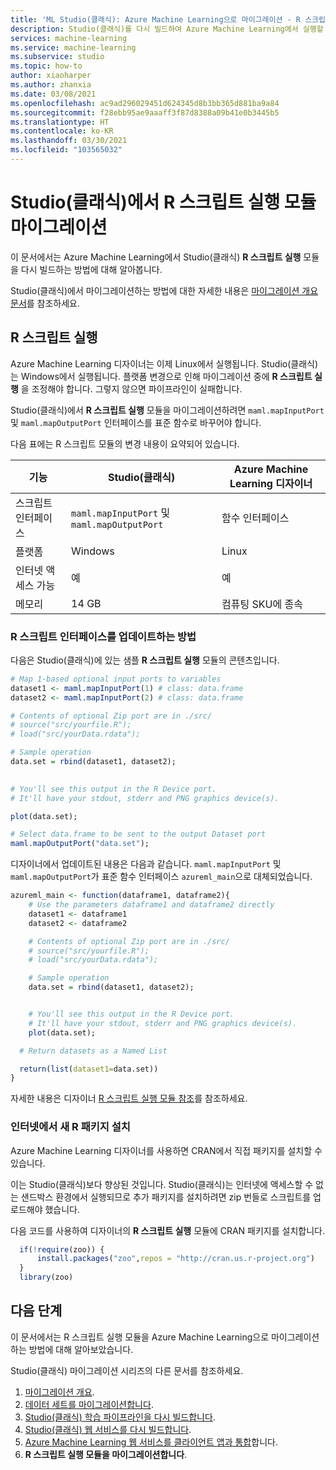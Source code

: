 ```yaml
---
title: 'ML Studio(클래식): Azure Machine Learning으로 마이그레이션 - R 스크립트 실행'
description: Studio(클래식)를 다시 빌드하여 Azure Machine Learning에서 실행할 R 스크립트 모듈을 실행합니다.
services: machine-learning
ms.service: machine-learning
ms.subservice: studio
ms.topic: how-to
author: xiaoharper
ms.author: zhanxia
ms.date: 03/08/2021
ms.openlocfilehash: ac9ad296029451d624345d8b3bb365d881ba9a84
ms.sourcegitcommit: f28ebb95ae9aaaff3f87d8388a09b41e0b3445b5
ms.translationtype: HT
ms.contentlocale: ko-KR
ms.lasthandoff: 03/30/2021
ms.locfileid: "103565032"
---
```

# <a name="migrate-execute-r-script-modules-in-studio-classic"></a>Studio(클래식)에서 R 스크립트 실행 모듈 마이그레이션

이 문서에서는 Azure Machine Learning에서 Studio(클래식) **R 스크립트 실행** 모듈을 다시 빌드하는 방법에 대해 알아봅니다.

Studio(클래식)에서 마이그레이션하는 방법에 대한 자세한 내용은 [마이그레이션 개요 문서](migrate-overview.md)를 참조하세요.

## <a name="execute-r-script"></a>R 스크립트 실행

Azure Machine Learning 디자이너는 이제 Linux에서 실행됩니다. Studio(클래식)는 Windows에서 실행됩니다. 플랫폼 변경으로 인해 마이그레이션 중에 **R 스크립트 실행** 을 조정해야 합니다. 그렇지 않으면 파이프라인이 실패합니다.

Studio(클래식)에서 **R 스크립트 실행** 모듈을 마이그레이션하려면 `maml.mapInputPort` 및 `maml.mapOutputPort` 인터페이스를 표준 함수로 바꾸어야 합니다.

다음 표에는 R 스크립트 모듈의 변경 내용이 요약되어 있습니다.

|기능|Studio(클래식)|Azure Machine Learning 디자이너|
|---|---|---|
|스크립트 인터페이스|`maml.mapInputPort` 및 `maml.mapOutputPort`|함수 인터페이스|
|플랫폼|Windows|Linux|
|인터넷 액세스 가능 |예|예|
|메모리|14 GB|컴퓨팅 SKU에 종속|

### <a name="how-to-update-the-r-script-interface"></a>R 스크립트 인터페이스를 업데이트하는 방법

다음은 Studio(클래식)에 있는 샘플 **R 스크립트 실행** 모듈의 콘텐츠입니다.
```r
# Map 1-based optional input ports to variables 
dataset1 <- maml.mapInputPort(1) # class: data.frame 
dataset2 <- maml.mapInputPort(2) # class: data.frame 

# Contents of optional Zip port are in ./src/ 
# source("src/yourfile.R"); 
# load("src/yourData.rdata"); 

# Sample operation 
data.set = rbind(dataset1, dataset2); 

 
# You'll see this output in the R Device port. 
# It'll have your stdout, stderr and PNG graphics device(s). 

plot(data.set); 

# Select data.frame to be sent to the output Dataset port 
maml.mapOutputPort("data.set"); 
```

디자이너에서 업데이트된 내용은 다음과 같습니다. `maml.mapInputPort` 및 `maml.mapOutputPort`가 표준 함수 인터페이스 `azureml_main`으로 대체되었습니다. 
```r
azureml_main <- function(dataframe1, dataframe2){ 
    # Use the parameters dataframe1 and dataframe2 directly 
    dataset1 <- dataframe1 
    dataset2 <- dataframe2 

    # Contents of optional Zip port are in ./src/ 
    # source("src/yourfile.R"); 
    # load("src/yourData.rdata"); 

    # Sample operation 
    data.set = rbind(dataset1, dataset2); 


    # You'll see this output in the R Device port. 
    # It'll have your stdout, stderr and PNG graphics device(s). 
    plot(data.set); 

  # Return datasets as a Named List 

  return(list(dataset1=data.set)) 
} 
```
자세한 내용은 디자이너 [R 스크립트 실행 모듈 참조](../algorithm-module-reference/execute-r-script.md)를 참조하세요.

### <a name="install-r-packages-from-the-internet"></a>인터넷에서 새 R 패키지 설치

Azure Machine Learning 디자이너를 사용하면 CRAN에서 직접 패키지를 설치할 수 있습니다.

이는 Studio(클래식)보다 향상된 것입니다. Studio(클래식)는 인터넷에 액세스할 수 없는 샌드박스 환경에서 실행되므로 추가 패키지를 설치하려면 zip 번들로 스크립트를 업로드해야 했습니다. 

다음 코드를 사용하여 디자이너의 **R 스크립트 실행** 모듈에 CRAN 패키지를 설치합니다.
```r
  if(!require(zoo)) { 
      install.packages("zoo",repos = "http://cran.us.r-project.org") 
  } 
  library(zoo) 
```

## <a name="next-steps"></a>다음 단계

이 문서에서는 R 스크립트 실행 모듈을 Azure Machine Learning으로 마이그레이션하는 방법에 대해 알아보았습니다.

Studio(클래식) 마이그레이션 시리즈의 다른 문서를 참조하세요.

1. [마이그레이션 개요](migrate-overview.md).
1. [데이터 세트를 마이그레이션합니다](migrate-register-dataset.md).
1. [Studio(클래식) 학습 파이프라인을 다시 빌드합니다](migrate-rebuild-experiment.md).
1. [Studio(클래식) 웹 서비스를 다시 빌드합니다](migrate-rebuild-web-service.md).
1. [Azure Machine Learning 웹 서비스를 클라이언트 앱과 통합](migrate-rebuild-integrate-with-client-app.md)합니다.
1. **R 스크립트 실행 모듈을 마이그레이션합니다**.